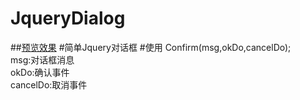 # JqueryDialog
##[预览效果](https://liujiangshan.github.io/JqueryDialog)
#简单Jquery对话框
#使用
Confirm(msg,okDo,cancelDo);<br/>
msg:对话框消息<br/>
okDo:确认事件<br/>
cancelDo:取消事件<br/>
